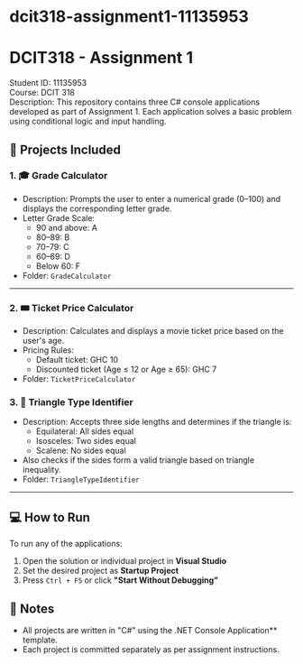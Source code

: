 # dcit318-assignment1-11135953
# DCIT318 - Assignment 1

Student ID: 11135953  
Course: DCIT 318  
Description: This repository contains three C# console applications developed as part of Assignment 1. Each application solves a basic problem using conditional logic and input handling.

## 📁 Projects Included

### 1. 🎓 Grade Calculator
- Description: Prompts the user to enter a numerical grade (0–100) and displays the corresponding letter grade.
- Letter Grade Scale:
  - 90 and above: A
  - 80–89: B
  - 70–79: C
  - 60–69: D
  - Below 60: F
- Folder: `GradeCalculator`

---

### 2. 🎟️ Ticket Price Calculator
- Description: Calculates and displays a movie ticket price based on the user's age.
- Pricing Rules:
  - Default ticket: GHC 10
  - Discounted ticket (Age ≤ 12 or Age ≥ 65): GHC 7
- Folder: `TicketPriceCalculator`


### 3. 🔺 Triangle Type Identifier
- Description: Accepts three side lengths and determines if the triangle is:
  - Equilateral: All sides equal
  - Isosceles: Two sides equal
  - Scalene: No sides equal
- Also checks if the sides form a valid triangle based on triangle inequality.
- Folder: `TriangleTypeIdentifier`

---

## 💻 How to Run
To run any of the applications:

1. Open the solution or individual project in **Visual Studio**
2. Set the desired project as **Startup Project**
3. Press `Ctrl + F5` or click **"Start Without Debugging"**


## 📌 Notes
- All projects are written in "C#" using the .NET Console Application** template.
- Each project is committed separately as per assignment instructions.

